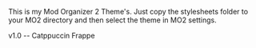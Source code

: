 This is my Mod Organizer 2 Theme's. Just copy the stylesheets folder to your MO2 directory and then select the theme in MO2 settings.

v1.0
-- Catppuccin Frappe
